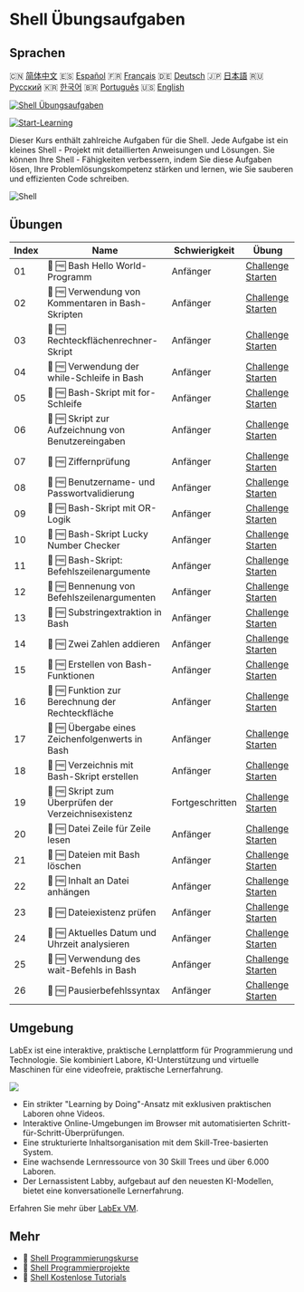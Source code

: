 # Shell Übungsaufgaben

## Sprachen

🇨🇳 [简体中文](README_zh.md) 🇪🇸 [Español](README_es.md) 🇫🇷 [Français](README_fr.md) 🇩🇪 [Deutsch](README_de.md) 🇯🇵 [日本語](README_ja.md) 🇷🇺 [Русский](README_ru.md) 🇰🇷 [한국어](README_ko.md) 🇧🇷 [Português](README_pt.md) 🇺🇸 [English](README.md) 

[![Shell Übungsaufgaben](https://cover-creator.labex.io/shell-practice-challenges.png?lang=de)](https://labex.io/de/courses/shell-practice-challenges)

[![Start-Learning](https://img.shields.io/badge/Start-Learning-whitesmoke?style=for-the-badge)](https://labex.io/de/courses/shell-practice-challenges)

Dieser Kurs enthält zahlreiche Aufgaben für die Shell. Jede Aufgabe ist ein kleines Shell - Projekt mit detaillierten Anweisungen und Lösungen. Sie können Ihre Shell - Fähigkeiten verbessern, indem Sie diese Aufgaben lösen, Ihre Problemlösungskompetenz stärken und lernen, wie Sie sauberen und effizienten Code schreiben.

![Shell](https://img.shields.io/badge/Shell-whitesmoke?style=for-the-badge&logo=shell)


## Übungen

|   Index | Name                                                | Schwierigkeit   | Übung                                                                                                                    |
|---------|-----------------------------------------------------|-----------------|--------------------------------------------------------------------------------------------------------------------------|
|      01 | 🎯 🆓 Bash Hello World-Programm                     | Anfänger        | <a target='_blank' href='https://labex.io/de/labs/linux-bash-hello-world-program-387351'>Challenge Starten</a>           |
|      02 | 🎯 🆓 Verwendung von Kommentaren in Bash-Skripten   | Anfänger        | <a target='_blank' href='https://labex.io/de/labs/shell-bash-scripting-comments-usage-387353'>Challenge Starten</a>      |
|      03 | 🎯 🆓 Rechteckflächenrechner-Skript                 | Anfänger        | <a target='_blank' href='https://labex.io/de/labs/shell-rectangle-area-calculator-script-387354'>Challenge Starten</a>   |
|      04 | 🎯 🆓 Verwendung der while-Schleife in Bash         | Anfänger        | <a target='_blank' href='https://labex.io/de/labs/shell-using-while-loop-in-bash-387355'>Challenge Starten</a>           |
|      05 | 🎯 🆓 Bash-Skript mit for-Schleife                  | Anfänger        | <a target='_blank' href='https://labex.io/de/labs/shell-bash-script-using-for-loop-387356'>Challenge Starten</a>         |
|      06 | 🎯 🆓 Skript zur Aufzeichnung von Benutzereingaben  | Anfänger        | <a target='_blank' href='https://labex.io/de/labs/shell-capture-user-input-script-387357'>Challenge Starten</a>          |
|      07 | 🎯 🆓 Ziffernprüfung                                | Anfänger        | <a target='_blank' href='https://labex.io/de/labs/shell-number-digit-checker-387358'>Challenge Starten</a>               |
|      08 | 🎯 🆓 Benutzername- und Passwortvalidierung         | Anfänger        | <a target='_blank' href='https://labex.io/de/labs/shell-username-and-password-validation-387359'>Challenge Starten</a>   |
|      09 | 🎯 🆓 Bash-Skript mit OR-Logik                      | Anfänger        | <a target='_blank' href='https://labex.io/de/labs/shell-bash-script-with-or-logic-387360'>Challenge Starten</a>          |
|      10 | 🎯 🆓 Bash-Skript Lucky Number Checker              | Anfänger        | <a target='_blank' href='https://labex.io/de/labs/shell-bash-script-lucky-number-checker-387361'>Challenge Starten</a>   |
|      11 | 🎯 🆓 Bash-Skript: Befehlszeilenargumente           | Anfänger        | <a target='_blank' href='https://labex.io/de/labs/shell-bash-script-command-line-arguments-387363'>Challenge Starten</a> |
|      12 | 🎯 🆓 Bennenung von Befehlszeilenargumenten         | Anfänger        | <a target='_blank' href='https://labex.io/de/labs/shell-naming-command-line-arguments-387364'>Challenge Starten</a>      |
|      13 | 🎯 🆓 Substringextraktion in Bash                   | Anfänger        | <a target='_blank' href='https://labex.io/de/labs/shell-substring-extraction-in-bash-387366'>Challenge Starten</a>       |
|      14 | 🎯 🆓 Zwei Zahlen addieren                          | Anfänger        | <a target='_blank' href='https://labex.io/de/labs/shell-add-two-numbers-387367'>Challenge Starten</a>                    |
|      15 | 🎯 🆓 Erstellen von Bash-Funktionen                 | Anfänger        | <a target='_blank' href='https://labex.io/de/labs/shell-creating-bash-function-387368'>Challenge Starten</a>             |
|      16 | 🎯 🆓 Funktion zur Berechnung der Rechteckfläche    | Anfänger        | <a target='_blank' href='https://labex.io/de/labs/shell-calculate-rectangle-area-function-387369'>Challenge Starten</a>  |
|      17 | 🎯 🆓 Übergabe eines Zeichenfolgenwerts in Bash     | Anfänger        | <a target='_blank' href='https://labex.io/de/labs/shell-passing-string-value-in-bash-387370'>Challenge Starten</a>       |
|      18 | 🎯 🆓 Verzeichnis mit Bash-Skript erstellen         | Anfänger        | <a target='_blank' href='https://labex.io/de/labs/shell-create-directory-with-bash-script-387371'>Challenge Starten</a>  |
|      19 | 🎯 🆓 Skript zum Überprüfen der Verzeichnisexistenz | Fortgeschritten | <a target='_blank' href='https://labex.io/de/labs/shell-check-directory-existence-script-387372'>Challenge Starten</a>   |
|      20 | 🎯 🆓 Datei Zeile für Zeile lesen                   | Anfänger        | <a target='_blank' href='https://labex.io/de/labs/shell-read-file-line-by-line-387373'>Challenge Starten</a>             |
|      21 | 🎯 🆓 Dateien mit Bash löschen                      | Anfänger        | <a target='_blank' href='https://labex.io/de/labs/shell-deleting-files-with-bash-387374'>Challenge Starten</a>           |
|      22 | 🎯 🆓 Inhalt an Datei anhängen                      | Anfänger        | <a target='_blank' href='https://labex.io/de/labs/shell-append-content-to-file-387375'>Challenge Starten</a>             |
|      23 | 🎯 🆓 Dateiexistenz prüfen                          | Anfänger        | <a target='_blank' href='https://labex.io/de/labs/shell-check-file-existence-387376'>Challenge Starten</a>               |
|      24 | 🎯 🆓 Aktuelles Datum und Uhrzeit analysieren       | Anfänger        | <a target='_blank' href='https://labex.io/de/labs/shell-parse-current-date-and-time-387377'>Challenge Starten</a>        |
|      25 | 🎯 🆓 Verwendung des wait-Befehls in Bash           | Anfänger        | <a target='_blank' href='https://labex.io/de/labs/shell-using-wait-command-in-bash-387378'>Challenge Starten</a>         |
|      26 | 🎯 🆓 Pausierbefehlssyntax                          | Anfänger        | <a target='_blank' href='https://labex.io/de/labs/shell-pausing-command-syntax-387379'>Challenge Starten</a>             |

## Umgebung

LabEx ist eine interaktive, praktische Lernplattform für Programmierung und Technologie. Sie kombiniert Labore, KI-Unterstützung und virtuelle Maschinen für eine videofreie, praktische Lernerfahrung.

![](https://tutorial-screenshot.getvm.io/images/vm-1725247253.png)

- Ein strikter "Learning by Doing"-Ansatz mit exklusiven praktischen Laboren ohne Videos.
- Interaktive Online-Umgebungen im Browser mit automatisierten Schritt-für-Schritt-Überprüfungen.
- Eine strukturierte Inhaltsorganisation mit dem Skill-Tree-basierten System.
- Eine wachsende Lernressource von 30 Skill Trees und über 6.000 Laboren.
- Der Lernassistent Labby, aufgebaut auf den neuesten KI-Modellen, bietet eine konversationelle Lernerfahrung.

Erfahren Sie mehr über [LabEx VM](https://support.labex.io/using-labex/virtual-machine).

## Mehr

- 🔗 [Shell Programmierungskurse](https://github.com/labex-labs/awesome-programming-courses)
- 🔗 [Shell Programmierprojekte](https://github.com/labex-labs/awesome-programming-projects)
- 🔗 [Shell Kostenlose Tutorials](https://github.com/labex-labs/shell-free-tutorials)

